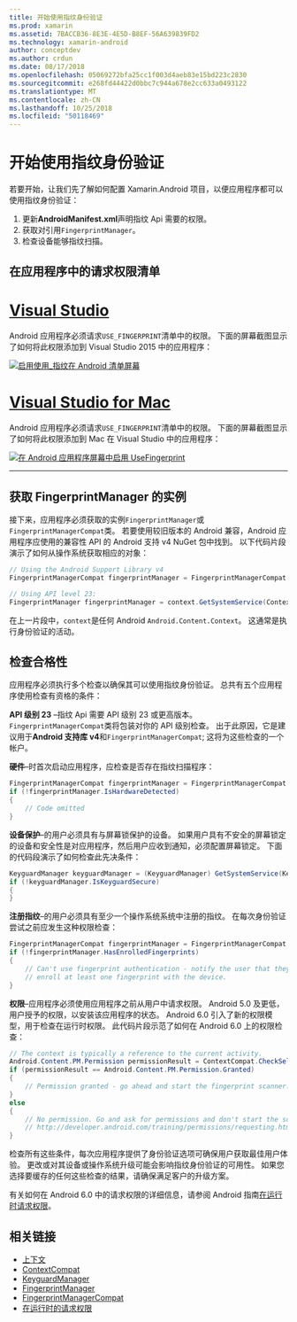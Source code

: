 ```yaml
---
title: 开始使用指纹身份验证
ms.prod: xamarin
ms.assetid: 7BACCB36-8E3E-4E5D-B8EF-56A639839FD2
ms.technology: xamarin-android
author: conceptdev
ms.author: crdun
ms.date: 08/17/2018
ms.openlocfilehash: 05069272bfa25cc1f003d4aeb83e15bd223c2830
ms.sourcegitcommit: e268fd44422d0bbc7c944a678e2cc633a0493122
ms.translationtype: MT
ms.contentlocale: zh-CN
ms.lasthandoff: 10/25/2018
ms.locfileid: "50118469"
---
```

# <a name="getting-started-with-fingerprint-authentication"></a>开始使用指纹身份验证

若要开始，让我们先了解如何配置 Xamarin.Android 项目，以便应用程序都可以使用指纹身份验证：

1. 更新**AndroidManifest.xml**声明指纹 Api 需要的权限。
2. 获取对引用`FingerprintManager`。
3. 检查设备能够指纹扫描。

## <a name="requesting-permissions-in-the-application-manifest"></a>在应用程序中的请求权限清单

# <a name="visual-studiotabwindows"></a>[Visual Studio](#tab/windows)

Android 应用程序必须请求`USE_FINGERPRINT`清单中的权限。 下面的屏幕截图显示了如何将此权限添加到 Visual Studio 2015 中的应用程序：

[![启用使用\_指纹在 Android 清单屏幕](get-started-images/fingerprint-01-vs.png)](get-started-images/fingerprint-01-vs.png#lightbox) 

# <a name="visual-studio-for-mactabmacos"></a>[Visual Studio for Mac](#tab/macos)

Android 应用程序必须请求`USE_FINGERPRINT`清单中的权限。 下面的屏幕截图显示了如何将此权限添加到 Mac 在 Visual Studio 中的应用程序：

[![在 Android 应用程序屏幕中启用 UseFingerprint](get-started-images/fingerprint-01-xs.png)](get-started-images/fingerprint-01-xs.png#lightbox) 

-----

## <a name="getting-an-instance-of-the-fingerprintmanager"></a>获取 FingerprintManager 的实例

接下来，应用程序必须获取的实例`FingerprintManager`或`FingerprintManagerCompat`类。 若要使用较旧版本的 Android 兼容，Android 应用程序应使用的兼容性 API 的 Android 支持 v4 NuGet 包中找到。 以下代码片段演示了如何从操作系统获取相应的对象： 

```csharp
// Using the Android Support Library v4
FingerprintManagerCompat fingerprintManager = FingerprintManagerCompat.From(context);

// Using API level 23:
FingerprintManager fingerprintManager = context.GetSystemService(Context.FingerprintService) as FingerprintManager;
```  

在上一片段中，`context`是任何 Android `Android.Content.Context`。 这通常是执行身份验证的活动。

## <a name="checking-for-eligibility"></a>检查合格性

应用程序必须执行多个检查以确保其可以使用指纹身份验证。 总共有五个应用程序使用检查有资格的条件：  

**API 级别 23** &ndash;指纹 Api 需要 API 级别 23 或更高版本。 `FingerprintManagerCompat`类将包装对你的 API 级别检查。 出于此原因，它是建议用于**Android 支持库 v4**和`FingerprintManagerCompat`; 这将为这些检查的一个帐户。

**硬件**&ndash;时首次启动应用程序，应检查是否存在指纹扫描程序：

```csharp
FingerprintManagerCompat fingerprintManager = FingerprintManagerCompat.From(context);
if (!fingerprintManager.IsHardwareDetected)
{
    // Code omitted
}
```

**设备保护**&ndash;的用户必须具有与屏幕锁保护的设备。 如果用户具有不安全的屏幕锁定的设备和安全性是对应用程序，然后用户应收到通知，必须配置屏幕锁定。 下面的代码段演示了如何检查此先决条件：

```csharp
KeyguardManager keyguardManager = (KeyguardManager) GetSystemService(KeyguardService);
if (!keyguardManager.IsKeyguardSecure)
{
}
```

**注册指纹**&ndash;的用户必须具有至少一个操作系统系统中注册的指纹。 在每次身份验证尝试之前应发生这种权限检查：

```csharp
FingerprintManagerCompat fingerprintManager = FingerprintManagerCompat.From(context);
if (!fingerprintManager.HasEnrolledFingerprints)
{
    // Can't use fingerprint authentication - notify the user that they need to
    // enroll at least one fingerprint with the device.
}
```

**权限**&ndash;应用程序必须使用应用程序之前从用户中请求权限。 Android 5.0 及更低，用户授予的权限，以安装该应用程序的状态。 Android 6.0 引入了新的权限模型，用于检查在运行时权限。 此代码片段示范了如何在 Android 6.0 上的权限检查：

```csharp
// The context is typically a reference to the current activity.
Android.Content.PM.Permission permissionResult = ContextCompat.CheckSelfPermission(context, Manifest.Permission.UseFingerprint);
if (permissionResult == Android.Content.PM.Permission.Granted)
{
    // Permission granted - go ahead and start the fingerprint scanner.
}
else
{
    // No permission. Go and ask for permissions and don't start the scanner. See
    // http://developer.android.com/training/permissions/requesting.html
}
```

检查所有这些条件，每次应用程序提供了身份验证选项可确保用户获取最佳用户体验。 更改或对其设备或操作系统升级可能会影响指纹身份验证的可用性。 如果您选择要缓存的任何这些检查的结果，请确保满足客户的升级方案。

有关如何在 Android 6.0 中的请求权限的详细信息，请参阅 Android 指南[在运行时请求权限](http://developer.android.com/training/permissions/requesting.html)。

## <a name="related-links"></a>相关链接

- [上下文](https://developer.xamarin.com/api/type/Android.Content.Context/)
- [ContextCompat](https://developer.xamarin.com/api/type/Android.Support.V4.Content.ContextCompat/)
- [KeyguardManager](https://developer.xamarin.com/api/type/Android.App.KeyguardManager/)
- [FingerprintManager](http://developer.android.com/reference/android/hardware/fingerprint/FingerprintManager.html)
- [FingerprintManagerCompat](http://developer.android.com/reference/android/support/v4/hardware/fingerprint/FingerprintManagerCompat.html)
- [在运行时的请求权限](http://developer.android.com/training/permissions/requesting.html)
